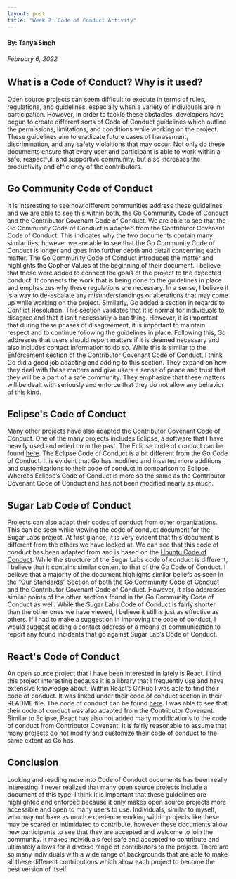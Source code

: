 ```yaml
---
layout: post
title: "Week 2: Code of Conduct Activity"
---
```

#### By: Tanya Singh
###### February 6, 2022

## What is a Code of Conduct? Why is it used?

<p>Open source projects can seem difficult to execute in terms of rules, regulations, and guidelines, especially when a variety of individuals are in participation. However, in order to tackle these obstacles, developers have begun to create different sorts of Code of Conduct guidelines which outline the permissions, limitations, and conditions while working on the project. These guidelines aim to eradicate future cases of harassment, discrimination, and any safety violaltions that may occur. Not only do these documents ensure that every user and participant is able to work within a safe, respectful,  and supportive community, but also increases the productivity and efficiency of the contributors. </p>
<!--more-->

## Go Community Code of Conduct 

<p>It is interesting to see how different communities address these guidelines and we are able to see this within both, the Go Community Code of Conduct and the Contributor Covenant Code of Conduct. We are able to see that the Go Community Code of Conduct is adapted from the Contributor Covenant Code of Conduct. This indicates why the two documents contain many similarities, however we are able to see that the Go Community Code of Conduct is longer and goes into further depth and detail concerning each matter. The Go Community Code of Conduct introduces the matter and highlights the Gopher Values at the beginning of their document. I believe that these were added to connect the goals of the project to the expected conduct. It connects the work that is being done to the guidelines in place and emphasizes why these regulations are necessary. In a sense, I believe it is a way to de-escalate any misunderstandings or alterations that may come up while working on the project. Similarly, Go added a section in regards to Conflict Resolution. This section validates that it is normal for individuals to disagree and that it isn’t necessarily a bad thing. However, it is important that during these phases of disagreement, it is important to maintain respect and to continue following the guidelines in place. Following this, Go addresses that users should report matters if it is deemed necessary and also includes contact information to do so. While this is similar to the Enforcement section of the Contributor Covenant Code of Conduct, I think Go did a good job adapting and adding to this section. They expand on how they deal with these matters and give users a sense of peace and trust that they will be a part of a safe community. They emphasize that these matters will be dealt with seriously and enforce that they do not allow any behavior of this kind. </p>

## Eclipse's Code of Conduct 

Many other projects have also adapted the Contributor Covenant Code of Conduct. One of the many projects includes Eclipse, a software that I have heavily used and relied on in the past. The Eclipse code of conduct can be found <a href="https://www.eclipse.org/org/documents/Community_Code_of_Conduct.php#:~:text=Our%20Standards&text=Using%20welcoming%20and%20inclusive%20language,is%20best%20for%20the%20community">here</a>. The Eclipse Code of Conduct is a bit different from the Go Code of Conduct. It is evident that Go has modified and inserted more additions and customizations to their code of conduct in comparison to Eclipse. Whereas Eclipse’s Code of Conduct is more so the same as the Contributor Covenant Code of Conduct and has not been modified nearly as much. 

## Sugar Lab Code of Conduct 

<p>Projects can also adapt their codes of conduct from other organizations. This can be seen while viewing the code of conduct document for the Sugar Labs project. At first glance, it is very evident that this document is different from the others we have looked at. We can see that this code of conduct has been adapted from and is based on the <a href="https://ubuntu.com/community/code-of-conduct">Ubuntu Code of Conduct</a>. While the structure of the Sugar Labs code of conduct is different, I believe that it contains similar content to that of the Go Code of Conduct. I believe that a majority of the document highlights similar beliefs as seen in the “Our Standards” Section of both the Go Community Code of Conduct and the Contributor Covenant Code of Conduct. However, it also addresses similar points of the other sections found in the Go Community Code of Conduct as well. While the Sugar Labs Code of Conduct is fairly shorter than the other ones we have viewed, I believe it still is just as effective as others. If I had to make a suggestion in improving the code of conduct, I would suggest adding a contact address or a means of communication to report any found incidents that go against Sugar Lab’s Code of Conduct. </p>

## React's Code of Conduct 
<p>An open source project that I have been interested in lately is React. I find this project interesting because it is a library that I frequently use and have extensive knowledge about. Within React’s GitHub I was able to find their code of conduct. It was linked under their code of conduct section in their README file. The code of conduct can be found <a href="https://opensource.fb.com/code-of-conduct/">here</a>. I was able to see that their code of conduct was also adapted from the Contributor Covenant. Similar to Eclipse, React has also not added many modifications to the code of conduct from Contributor Covenant. It is fairly reasonable to assume that many projects do not modify and customize their code of conduct to the same extent as Go has. </p>

## Conclusion 
<p>Looking and reading more into Code of Conduct documents has been really interesting. I never realized that many open source projects include a document of this type. I think it is important that these guidelines are highlighted and enforced because it only makes open source projects more accessible and open to many users to use. Individuals, similar to myself, who may not have as much experience working within projects like these may be scared or intimidated to contribute, however these documents allow new participants to see that they are accepted and welcome to join the community. It makes individuals feel safe and accepted to contribute and ultimately allows for a diverse range of contributors to the project. There are so many individuals with a wide range of backgrounds that are able to make all these different contributions which allow each project to become the best version of itself. </p>

